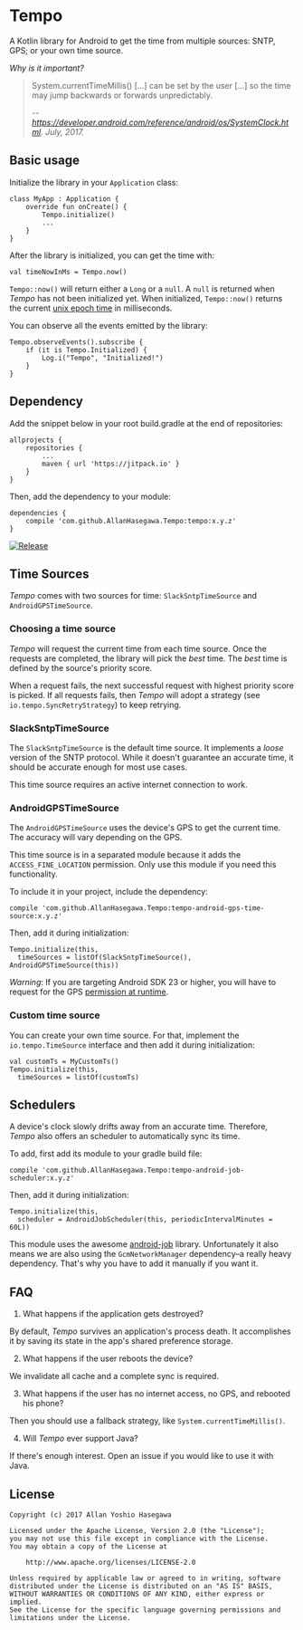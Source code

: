 # Tempo

A Kotlin library for Android to get the time from multiple sources: SNTP, GPS; or your own time source.

*Why is it important?*

> System.currentTimeMillis() [...] can be set by the user [...] so the time may jump backwards or forwards unpredictably.
>
> -- <cite>https://developer.android.com/reference/android/os/SystemClock.html. July, 2017.</cite>

## Basic usage

Initialize the library in your `Application` class:

    class MyApp : Application {
        override fun onCreate() {
            Tempo.initialize()
            ...
        }
    }
    
After the library is initialized, you can get the time with:

    val timeNowInMs = Tempo.now()
    
`Tempo::now()` will return either a `Long` or a `null`. A `null` is returned when *Tempo* has not been
initialized yet. When initialized, `Tempo::now()` returns the current
[unix epoch time](https://www.epochconverter.com/) in milliseconds.

You can observe all the events emitted by the library:

    Tempo.observeEvents().subscribe {
        if (it is Tempo.Initialized) {
            Log.i("Tempo", "Initialized!")
        }
    }
    
## Dependency

Add the snippet below in your root build.gradle at the end of repositories:

    allprojects {
        repositories {
            ...
            maven { url 'https://jitpack.io' }
	    }
	}

Then, add the dependency to your module:
	
    dependencies {
        compile 'com.github.AllanHasegawa.Tempo:tempo:x.y.z'
    }
    
[![Release](https://jitpack.io/v/AllanHasegawa/Tempo.svg)](https://jitpack.io/#AllanHasegawa/Tempo)

## Time Sources

*Tempo* comes with two sources for time: `SlackSntpTimeSource` and `AndroidGPSTimeSource`.

### Choosing a time source

*Tempo* will request the current time from each time source. Once the requests are completed,
the library will pick the *best* time. The *best* time is defined by the source's priority score.

When a request fails, the next successful request with highest priority score is picked.
If all requests fails, then *Tempo* will adopt a strategy (see `io.tempo.SyncRetryStrategy`) to
keep retrying.

### SlackSntpTimeSource

The `SlackSntpTimeSource` is the default time source. It implements a *loose* version of the
SNTP protocol. While it doesn't guarantee an accurate time, it should be accurate enough for most use cases.

This time source requires an active internet connection to work.


### AndroidGPSTimeSource

The `AndroidGPSTimeSource` uses the device's GPS to get the current time. The accuracy will
vary depending on the GPS.

This time source is in a separated module because it adds the `ACCESS_FINE_LOCATION` permission.
Only use this module if you need this functionality.

To include it in your project, include the dependency:

    compile 'com.github.AllanHasegawa.Tempo:tempo-android-gps-time-source:x.y.z'
    
Then, add it during initialization:

    Tempo.initialize(this,
      timeSources = listOf(SlackSntpTimeSource(), AndroidGPSTimeSource(this))
      
*Warning*: If you are targeting Android SDK 23 or higher, you will have to request for the GPS
[permission at runtime](https://developer.android.com/training/permissions/requesting.html).

### Custom time source

You can create your own time source. For that, implement the `io.tempo.TimeSource`
interface and then add it during initialization:

    val customTs = MyCustomTs()
    Tempo.initialize(this,
      timeSources = listOf(customTs)
      
      
## Schedulers

A device's clock slowly drifts away from an accurate time. Therefore, *Tempo* also offers an
scheduler to automatically sync its time.

To add, first add its module to your gradle build file:

    compile 'com.github.AllanHasegawa.Tempo:tempo-android-job-scheduler:x.y.z'
    
Then, add it during initialization:

    Tempo.initialize(this,
      scheduler = AndroidJobScheduler(this, periodicIntervalMinutes = 60L))

This module uses the awesome [android-job](https://github.com/evernote/android-job) library.
Unfortunately it also means we are also using the `GcmNetworkManager` dependency–a really heavy
dependency. That's why you have to add it manually if you want it.

## FAQ

1. What happens if the application gets destroyed?

By default, *Tempo* survives an application's process death.
It accomplishes it by saving its state in the app's shared preference storage.

2. What happens if the user reboots the device?

We invalidate all cache and a complete sync is required.

3. What happens if the user has no internet access, no GPS, and rebooted his phone?

Then you should use a fallback strategy, like `System.currentTimeMillis()`.

4. Will *Tempo* ever support Java?

If there's enough interest. Open an issue if you would like to use it with Java.

## License

    Copyright (c) 2017 Allan Yoshio Hasegawa
    
    Licensed under the Apache License, Version 2.0 (the "License");
    you may not use this file except in compliance with the License.
    You may obtain a copy of the License at
     
        http://www.apache.org/licenses/LICENSE-2.0
     
    Unless required by applicable law or agreed to in writing, software
    distributed under the License is distributed on an "AS IS" BASIS,
    WITHOUT WARRANTIES OR CONDITIONS OF ANY KIND, either express or implied.
    See the License for the specific language governing permissions and
    limitations under the License.
